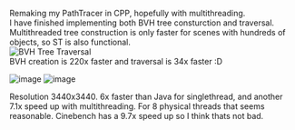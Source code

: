 Remaking my PathTracer in CPP, hopefully with multithreading.  
I have finished implementing both BVH tree consturction and traversal. Multithreaded tree construction is only faster for scenes with hundreds of objects, so ST is also functional.  
![BVH Tree Traversal](https://github.com/user-attachments/assets/e06606b0-830a-4ddc-aae1-cfbb3a9738b1)  
BVH creation is 220x faster and traversal is 34x faster :D

![image](https://github.com/user-attachments/assets/5cf3b88a-d116-4c41-ab02-28f2350935b9)  ![image](https://github.com/user-attachments/assets/ffe135d3-11b4-48a5-b6d7-b6b72e6a7684)

Resolution 3440x3440. 6x faster than Java for singlethread, and another 7.1x speed up with multithreading. For 8 physical threads that seems reasonable.
Cinebench has a 9.7x speed up so I think thats not bad.
